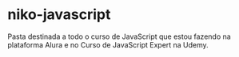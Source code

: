 # niko-javascript
Pasta destinada a todo o curso de JavaScript que estou fazendo na plataforma Alura e no Curso de JavaScript Expert na Udemy.
